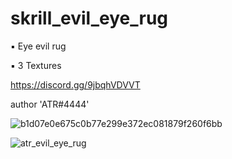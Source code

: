 # skrill_evil_eye_rug

▪ Eye evil rug

▪ 3 Textures

https://discord.gg/9jbqhVDVVT

author 'ATR#4444' 

![b1d07e0e675c0b77e299e372ec081879f260f6bb](https://user-images.githubusercontent.com/119594378/233629477-460cdbca-72b7-4fda-8a65-562739654da5.png)


![atr_evil_eye_rug](https://user-images.githubusercontent.com/119594378/233062266-4d17c851-9250-4fd6-8ea1-b5297acb0c22.png)

